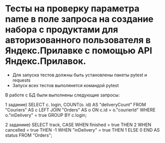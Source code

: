 ﻿# Тесты на проверку параметра name в поле запроса на создание набора с продуктами для авторизованного пользователя в Яндекс.Прилавке с помощью API Яндекс.Прилавок.
- Для запуска тестов должны быть установлены пакеты pytest и requests
- Запуск всех тестов выполянется командой pytest

В работе с БД были выполнены следующие запросы: 

1 задание) SELECT c. login, COUNT(o. id) AS "deliveryCount" FROM "Couriers" AS c LEFT JOIN "Orders" AS o ON c.id = o."courierId" WHERE o."inDelivery" = true GROUP BY c.login;

2 заданиие) SELECT track, CASE WHEN finished = true THEN 2 WHEN cancelled = true THEN -1 WHEN "inDelivery" = true THEN 1 ELSE 0 END AS status FROM "Orders";